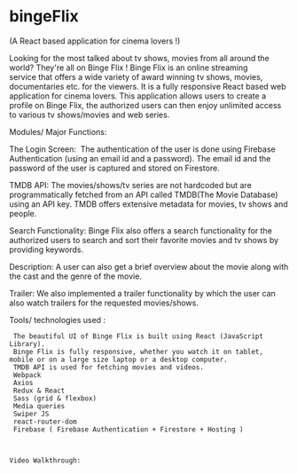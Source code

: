 # bingeFlix
(A React based application for cinema lovers !)

Looking for the most talked about tv shows, movies from all around the world?
They're all on Binge Flix !
Binge Flix is an online streaming service that offers a wide variety of award winning tv shows, movies, documentaries etc. for the viewers.
It is a fully responsive React based web application for cinema lovers.
This application allows users to create a profile on Binge Flix, the authorized users can then enjoy unlimited access to various tv shows/movies and web series.



Modules/ Major Functions:

The Login Screen: 
The authentication of the user is done using Firebase Authentication (using an email id and a password).
The email id and the password of the user is captured and stored on Firestore.

TMDB API:
The movies/shows/tv series are not hardcoded but are programmatically fetched from an API called TMDB(The Movie Database) using an API key.
TMDB offers extensive metadata for movies, tv shows and people.

Search Functionality:
Binge Flix also offers a search functionality for the authorized users to search and sort their favorite movies and tv shows by providing keywords.

Description:
A user can also get a brief overview about the movie along with the cast and the genre of the movie.

Trailer:
We also implemented a trailer functionality by which the user can also watch trailers for the requested movies/shows.



Tools/ technologies used :
     
     The beautiful UI of Binge Flix is built using React (JavaScript Library).
     Binge Flix is fully responsive, whether you watch it on tablet, mobile or on a large size laptop or a desktop computer.
     TMDB API is used for fetching movies and videos.
     Webpack
     Axios
     Redux & React
     Sass (grid & flexbox)
     Media queries
     Swiper JS
     react-router-dom
     Firebase ( Firebase Authentication + Firestore + Hosting )
    
    
    
    Video Walkthrough:
    
    
     

